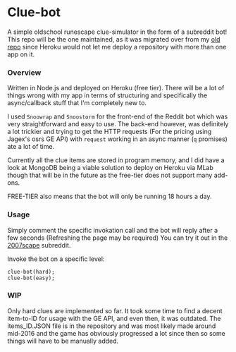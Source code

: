 # Clue-bot  
A simple oldschool runescape clue-simulator in the form of a subreddit bot!  
This repo will be the one maintained, as it was migrated over from my [old repo](https://github.com/JavaLeg/reddit-bots/tree/master/clue-bot) since Heroku would not let me deploy a repository with more than one app on it.  


### Overview  
Written in Node.js and deployed on Heroku (free tier). There will be a lot of things wrong with my app in terms of structuring and specifically the async/callback stuff that I'm completely new to.  

I used `Snoowrap` and `Snoostorm` for the front-end of the Reddit bot which was very straightforward and easy to use. The back-end however, was definitely a lot trickier and trying to get the HTTP requests (For the pricing using Jagex's osrs GE API) with `request` working in an async manner (`q` promises) ate a lot of time.  

Currently all the clue items are stored in program memory, and I did have a look at MongoDB being a viable solution to deploy on Heroku via MLab though that will be in the future as the free-tier does not support many add-ons.  

FREE-TIER also means that the bot will only be running 18 hours a day.


### Usage  
Simply comment the specific invokation call and the bot will reply after a few seconds (Refreshing the page may be required)
You can try it out in the [2007scape](https://www.reddit.com/r/2007scape/) subreddit.  

Invoke the bot on a specific level:

`clue-bot(hard);`  
`clue-bot(easy);`


### WIP  
Only hard clues are implemented so far. It took some time to find a decent item-to-ID for usage with the GE API, and even then, it was outdated. The items_ID.JSON file is in the repository and was most likely made around mid-2016 and the game has obviously progressed a lot since then so some things will have to be manually added.
